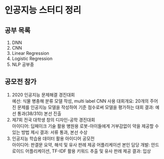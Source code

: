 # 인공지능 스터디 정리

## 공부 목록
1) DNN
2) CNN
3) Linear Regression
4) Logistic Regression
5) NLP 공부중

## 공모전 참가
1) 2020 인공지능 문제해결 경진대회<br>
   예선: 식물 병충해 분류 모델 작성, multi label CNN 사용
   대회개요: 20개의 주어진 문제를 인공지능 모델을 작성하여 기준 점수로써 모델을 평가하는 대회
   결과: 예선 통과(38/310) 본선 진출
2) 제7회 전국 대학생 창의 디자인-공학 경진대회<br>
   아이디어: 딥페이크 기술 활용 병원용 로봇-아이들에게 거부감없이 약을 제공할 수 있는 방법 제시
   결과: 서류 통과, 본선 수상
3) 인공지능 학습용 데이터 활용 아이디어 공모전<br>
   아이디어: 판결문 요약, 해석 및 유사 판례 제공 어플리케이션
   본인 담당 개발: 안드로이드 어플리케이션, TF-IDF 활용 키워드 추출 및 유사 판례 제공
   결과: 입상
